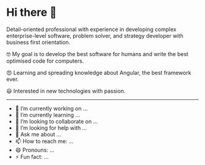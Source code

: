 # Hi there 👋

Detail-oriented professional with experience in developing complex enterprise-level software, problem solver, and strategy developer with business first orientation.

🤓 My goal is to develop the best software for humans and write the best optimised code for computers. 

😍 Learning and spreading knowledge about Angular, the best framework ever. 

😃 Interested in new technologies with passion. 



----

- 🔭 I’m currently working on ...
- 🌱 I’m currently learning ...
- 👯 I’m looking to collaborate on ...
- 🤔 I’m looking for help with ...
- 💬 Ask me about ...
- 📫 How to reach me: ...
- 😄 Pronouns: ...
- ⚡ Fun fact: ...
